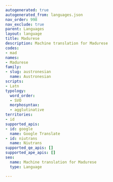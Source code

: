 ```yaml
---
autogenerated: true
autogenerated_from: languages.json
nav_order: 998
nav_exclude: true
parent: Languages
layout: language
title: Madurese
description: Machine translation for Madurese
codes:
- mad
names:
- Madurese
family:
- slug: austronesian
  name: Austronesian
scripts:
- Latn
typology:
  word_order:
  - SVO
  morphosyntax:
  - agglutinative
territories:
- id
supported_apis:
- id: google
  name: Google Translate
- id: niutrans
  name: Niutrans
supported_qe_apis: []
supported_ape_apis: []
seo:
  name: Machine translation for Madurese
  type: Language

---
```


